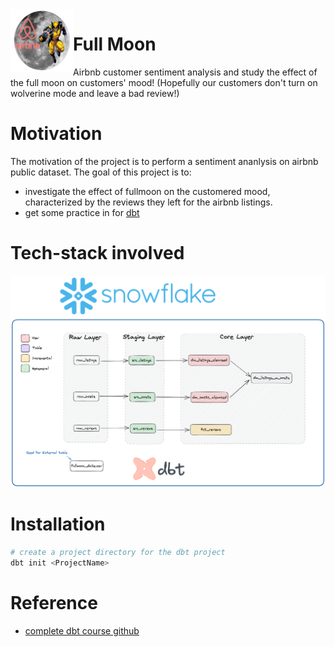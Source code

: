 <img align="left" width="100" height="100" src="./drawings/5_fullmoon_airbnb.excalidraw.png">


# Full Moon 
Airbnb customer sentiment analysis and study the effect of the full moon on customers' mood! (Hopefully our customers don't turn on wolverine mode and leave a bad review!)

# Motivation

The motivation of the project is to perform a sentiment ananlysis on airbnb public dataset. The goal of this project is to:
- investigate the effect of fullmoon on the customered mood, characterized by the reviews they left for the airbnb listings.
- get some practice in for [dbt](https://docs.getdbt.com/)


# Tech-stack involved


![](drawings/4_dbt_transformation.excalidraw.png)



# Installation

```bash
# create a project directory for the dbt project
dbt init <ProjectName>
```


# Reference
- [complete dbt course github](https://github.com/nordquant/complete-dbt-bootcamp-zero-to-hero)
